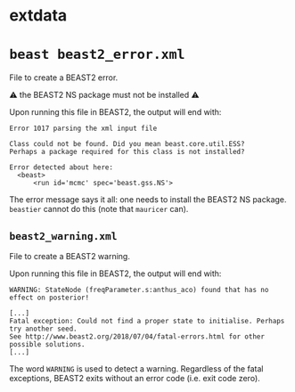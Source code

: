 # extdata

# `beast beast2_error.xml`

File to create a BEAST2 error.

:warning: the BEAST2 NS package must not be installed :warning:

Upon running this file in BEAST2, the output will end with:

```
Error 1017 parsing the xml input file

Class could not be found. Did you mean beast.core.util.ESS?
Perhaps a package required for this class is not installed?

Error detected about here:
  <beast>
      <run id='mcmc' spec='beast.gss.NS'>
```

The error message says it all: one needs to install the BEAST2 NS package.
`beastier` cannot do this (note that `mauricer` can).

## `beast2_warning.xml`

File to create a BEAST2 warning.

Upon running this file in BEAST2, the output will end with:

```
WARNING: StateNode (freqParameter.s:anthus_aco) found that has no effect on posterior!

[...]
Fatal exception: Could not find a proper state to initialise. Perhaps try another seed.
See http://www.beast2.org/2018/07/04/fatal-errors.html for other possible solutions.
[...]
```

The word `WARNING` is used to detect a warning. Regardless of the 
fatal exceptions, BEAST2 exits without an error code (i.e. exit code zero).

